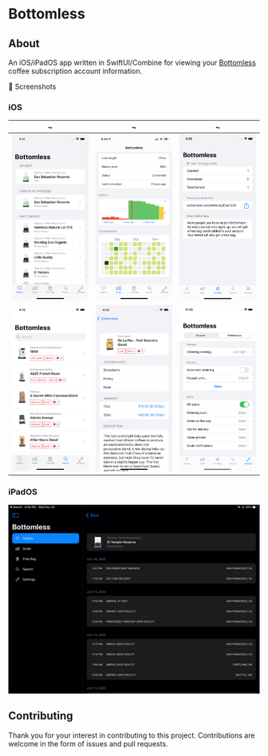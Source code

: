 # Bottomless

## About

An iOS/iPadOS app written in SwiftUI/Combine for viewing your [Bottomless][1] coffee subscription account information.

📸 Screenshots

### iOS
~ | ~ | ~
--|--|--
![profile][image-1] | ![scale][image-2] | ![referral][image-3]
![search][image-4] | ![search-detail][image-5] | ![settings][image-6]

### iPadOS

![profile-ipad][image-7]

## Contributing

Thank you for your interest in contributing to this project. Contributions are welcome in the form of issues and pull requests.

[1]: https://bottomless.com

[image-1]: ./screenshots/2020-11-profile.png
[image-2]: ./screenshots/2020-12-scale.png
[image-3]: ./screenshots/2020-06-referral.png
[image-4]: ./screenshots/2020-11-search.png
[image-5]: ./screenshots/2020-11-search-detail.png
[image-6]: ./screenshots/2020-07-settings.png
[image-7]: ./screenshots/2020-12-profile-ipad.png
